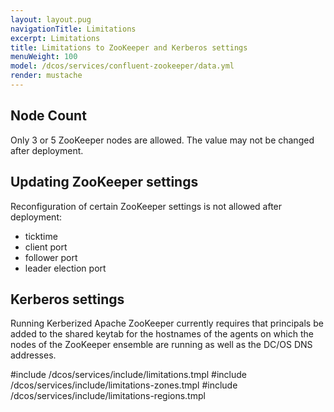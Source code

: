 ```yaml
---
layout: layout.pug
navigationTitle: Limitations
excerpt: Limitations
title: Limitations to ZooKeeper and Kerberos settings
menuWeight: 100
model: /dcos/services/confluent-zookeeper/data.yml
render: mustache
---
```


## Node Count

Only 3 or 5 ZooKeeper nodes are allowed. The value may not be changed after deployment.

## Updating ZooKeeper settings
Reconfiguration of certain ZooKeeper settings is not allowed after deployment:
- ticktime
- client port
- follower port
- leader election port

## Kerberos settings

Running Kerberized Apache ZooKeeper currently requires that principals be added to the shared keytab for the hostnames of the agents on which the nodes of the ZooKeeper ensemble are running as well as the DC/OS DNS addresses.

#include /dcos/services/include/limitations.tmpl
#include /dcos/services/include/limitations-zones.tmpl
#include /dcos/services/include/limitations-regions.tmpl
